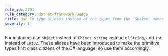 ```yaml
---
rule_id: 2201
rule_category: dotnet-framework-usage
title: Use C# type aliases instead of the types from the `System` namespace
severity: 1
---
```

For instance, use `object` instead of `Object`, `string` instead of `String`, and `int` instead of `Int32`. These aliases have been introduced to make the primitive types first class citizens of the C# language, so use them accordingly.
